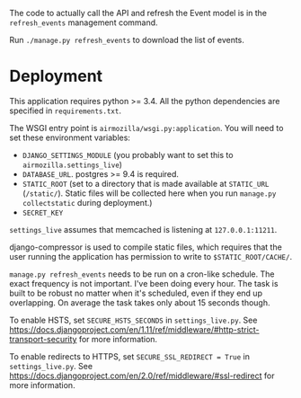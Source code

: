 The code to actually call the API and refresh the Event model is in the
`refresh_events` management command.

Run `./manage.py refresh_events` to download the list of events.


# Deployment

This application requires python >= 3.4. All the python dependencies are
specified in `requirements.txt`.

The WSGI entry point is `airmozilla/wsgi.py:application`. You will need to set
these environment variables:

- `DJANGO_SETTINGS_MODULE` (you probably want to set this to `airmozilla.settings_live`)
- `DATABASE_URL`. postgres >= 9.4 is required.
- `STATIC_ROOT` (set to a directory that is made available at `STATIC_URL`
  (`/static/`). Static files will be collected here when you run `manage.py
  collectstatic` during deployment.)
- `SECRET_KEY`

`settings_live` assumes that memcached is listening at `127.0.0.1:11211`.

django-compressor is used to compile static files, which requires that the user
running the application has permission to write to `$STATIC_ROOT/CACHE/`.

`manage.py refresh_events` needs to be run on a cron-like schedule. The exact
frequency is not important. I've been doing every hour. The task is built to be
robust no matter when it's scheduled, even if they end up overlapping. On
average the task takes only about 15 seconds though.

To enable HSTS, set `SECURE_HSTS_SECONDS` in `settings_live.py`. See
<https://docs.djangoproject.com/en/1.11/ref/middleware/#http-strict-transport-security>
for more information.

To enable redirects to HTTPS, set `SECURE_SSL_REDIRECT = True` in
`settings_live.py`. See
<https://docs.djangoproject.com/en/2.0/ref/middleware/#ssl-redirect> for more
information.
